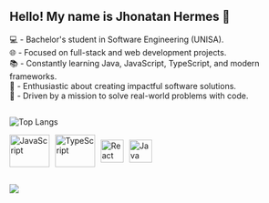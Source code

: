 ## Hello! My name is Jhonatan Hermes 👋


💻 - Bachelor's student in Software Engineering (UNISA).  
🌐 - Focused on full-stack and web development projects.  
📚 - Constantly learning Java, JavaScript, TypeScript, and modern frameworks.  
🌟 - Enthusiastic about creating impactful software solutions.  
🎯 - Driven by a mission to solve real-world problems with code.    


##

![Top Langs](https://github-readme-stats.vercel.app/api/top-langs/?username=JhonatanHermes&layout=compact)

<div style="display: flex; align-items: center; gap: 10px;">
  <img src="https://techstack-generator.vercel.app/js-icon.svg" alt="JavaScript" width="70" height="57" />
  <img src="https://techstack-generator.vercel.app/ts-icon.svg" alt="TypeScript" width="70" height="57" />
  <img src="https://techstack-generator.vercel.app/react-icon.svg" alt="React" width="40" height="40" />
  <img src="https://techstack-generator.vercel.app/java-icon.svg" alt="Java" width="40" height="40" />
</div>

##

<div> 
  <a href="https://www.linkedin.com/in/jhonatan-lucco-952351205/" target="_blank"><img src="https://img.shields.io/badge/-LinkedIn-%230077B5?style=for-the-badge&logo=linkedin&logoColor=white" target="_blank"></a> 
  
</div>
